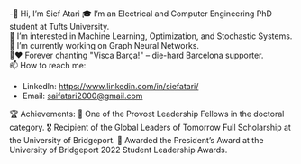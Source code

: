 -👋 Hi, I’m Sief Atari
🎓 I’m an Electrical and Computer Engineering PhD student at Tufts University.  
👀 I’m interested in Machine Learning, Optimization, and Stochastic Systems.  
🌱 I’m currently working on Graph Neural Networks.  
💙❤️ Forever chanting "Visca Barça!" – die-hard Barcelona supporter.  
📫 How to reach me:
- LinkedIn: https://www.linkedin.com/in/siefatari/
- Email: saifatari2000@gmail.com

🏆 Achievements:
  🏅 One of the Provost Leadership Fellows in the doctoral category.
  🎖️ Recipient of the Global Leaders of Tomorrow Full Scholarship at the University of Bridgeport.
  🏅 Awarded the President’s Award at the University of Bridgeport 2022 Student Leadership Awards.






<!---
SiefAtari/SiefAtari is a ✨ special ✨ repository because its `README.md` (this file) appears on your GitHub profile.
You can click the Preview link to take a look at your changes.
--->
